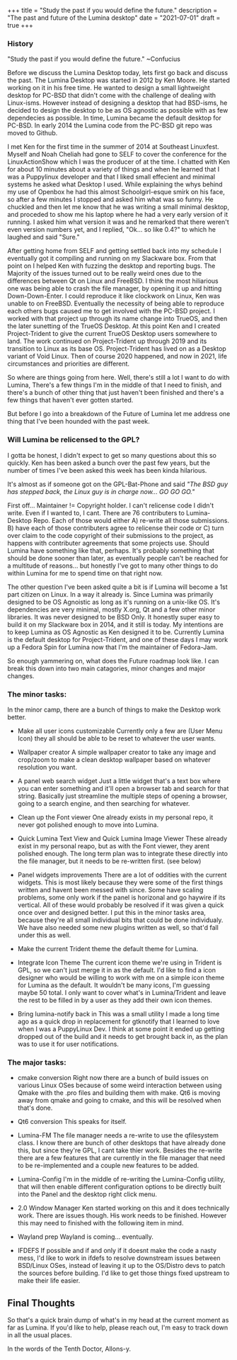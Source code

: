 +++
title = "Study the past if you would define the future."
description = "The past and future of the Lumina desktop"
date = "2021-07-01"
draft = true
+++



### History

"Study the past if you would define the future." ~Confucius

Before we discuss the Lumina Desktop today, lets first go back and discuss the past.  The Lumina Desktop was started in 2012 by Ken Moore.  He started working on it in his free time.  He wanted to design a small lightweight desktop for PC-BSD that didn't come with the challenge of dealing with Linux-isms.  However instead of designing a desktop that had BSD-isms, he decided to design the desktop to be as OS agnostic as possible with as few dependecies as possible. In time, Lumina became the default desktop for PC-BSD.  In early 2014 the Lumina code from the PC-BSD git repo was moved to Github.

I met Ken for the first time in the summer of 2014 at Southeast Linuxfest.  Myself and Noah Cheliah had gone to SELF to cover the conference for the LinuxActionShow which I was the producer of at the time. I chatted with Ken for about 10 minutes about a variety of things and when he learned that I was a Puppylinux developer and that I liked small effecient and minimal systems he asked what Desktop I used.  While explaining the whys behind my use of Openbox he had this almost Schoolgirl-esque smirk on his face, so after a few minutes I stopped and asked him what was so funny.  He chuckled and then let me know that he was writing a small minimal desktop, and proceded to show me his laptop where he had a very early version of it running.  I asked him what version it was and he remarked that there weren't even version numbers yet, and I replied, "Ok... so like 0.4?" to which he laughed and said "Sure."  

After getting home from SELF and getting settled back into my schedule I eventually got it compiling and running on my Slackware box.  From that point on I helped Ken with fuzzing the desktop and reporting bugs. The Majority of the issues turned out to be really weird ones due to the differences between Qt on Linux and FreeBSD.  I think the most hiliarious one was being able to crash the file manager, by opening it up and hitting Down-Down-Enter.  I could reproduce it like clockwork on Linux, Ken was unable to on FreeBSD.  Eventually the necessity of being able to reproduce each others bugs caused me to get involved with the PC-BSD project.  I worked with that project up through its name change into TrueOS, and then the later sunetting of the TrueOS Desktop.  At this point Ken and I created Project-Trident to give the current TrueOS Desktop users somewhere to land.  The work continued on Project-Trident up through 2019 and its transition to Linux as its base OS.  Project-Trident has lived on as a Desktop variant of Void Linux.  Then of course 2020 happened, and now in 2021, life circumstances and priorities are different.

So where are things going from here.  Well, there's still a lot I want to do with Lumina, There's a few things I'm in the middle of that I need to finish, and there's a bunch of other thing that just haven't been finished and there's a few things that haven't ever gotten started.

But before I go into a breakdown of the Future of Lumina let me address one thing that I've been hounded with the past week.

### Will Lumina be relicensed to the GPL?

I gotta be honest, I didn't expect to get so many questions about this so quickly.  Ken has been asked a bunch over the past few years, but the number of times I've been asked this week has been kinda hilarious.

It's almost as if someone got on the GPL-Bat-Phone and said *"The BSD guy has stepped back, the Linux guy is in charge now... GO GO GO."*

First off... Maintainer != Copyright holder.
I can't relicense code I didn't write.  Even if I wanted to, I cant.
There are 76 contributers to Lumina-Desktop Repo.  Each of those would either A) re-write all those submissions. B) have each of those contributers agree to relicense their code or C) turn over claim to the code copyright of their submissions to the project, as happens with contributer agreements that some projects use.  Should Lumina have something like that, perhaps.  It's probably something that should be done sooner than later, as eventually people can't be reached for a multitude of reasons... but honestly I've got to many other things to do within Lumina for me to spend time on that right now.

The other question I've been asked quite a bit is if Lumina will become a 1st part citizen on Linux.  In a way it already is.  Since Lumina was primarily designed to be OS Agnoistic as long as it's running on a unix-like OS.  It's dependencies are very minimal, mostly X.org, Qt and a few other minor libraries.  It was never designed to be BSD Only.  It honestly super easy to build it on my Slackware box in 2014, and it still is today.  My intentions are to keep Lumina as OS Agnostic as Ken designed it to be.  Currently Lumina is the default desktop for Project-Trident, and one of these days I may work up a Fedora Spin for Lumina now that I'm the maintainer of Fedora-Jam. 

So enough yammering on, what does the Future roadmap look like.  I can break this down into two main catagories, minor changes and major changes.  

### The minor tasks:

In the minor camp, there are a bunch of things to make the Desktop work better. 

+ Make all user icons customizable
Currently only a few are (User Menu Icon) they all should be able to be reset to whatever the user wants.

+ Wallpaper creator
A simple wallpaper creator to take any image and crop/zoom to make a clean desktop wallpaper based on whatever resolution you want.

+ A panel web search widget 
Just a little widget that's a text box where you can enter something and it'll open a browser tab and search for that string.  Basically just streamline the multiple steps of opening a browser, going to a search engine, and then searching for whatever.

+ Clean up the Font viewer
One already exists in my personal repo, it never got polished enough to move into Lumina.

+ Quick Lumina Text View and Quick Lumina Image Viewer
These already exist in my personal reapo, but as with the Font viewer, they arent polished enough. The long term plan was to integrate these directly into the file manager, but it needs to be re-written first. (see below)

+ Panel widgets improvements
There are a lot of oddities with the current widgets.  This is most likely because they were some of the first things written and havent been messed with since.  Some have scaling problems, some only work if the panel is horizonal and go haywire if its vertical.  All of these would probably be resolved if it was given a quick once over and designed better.  I put this in the minor tasks area, because they're all small individual bits that could be done individualy.  We have also needed some new plugins written as well, so that'd fall under this as well.

+ Make the current Trident theme the default theme for Lumina.

+ Integrate Icon Theme
The current icon theme we're using in Trident is GPL, so we can't just merge it in as the default.  I'd like to find a icon designer who would be willing to work with me on a simple icon theme for Lumina as the default. It wouldn't be many icons, I'm guessing maybe 50 total. I only want to cover what's in Lumina/Trident and leave the rest to be filled in by a user as they add their own icon themes.

+ Bring lumina-notify back in
This was a small utility I made a long time ago as a quick drop in replacement for gtknotify that I learned to love when I was a PuppyLinux Dev.  I think at some point it ended up getting dropped out of the build and it needs to get brought back in, as the plan was to use it for user notifications. 

### The major tasks:

+ cmake conversion
Right now there are a bunch of build issues on various Linux OSes because of some weird interaction between using Qmake with the .pro files and building them with make. Qt6 is moving away from qmake and going to cmake, and this will be resolved when that's done.

+ Qt6 conversion
This speaks for itself.

+ Lumina-FM
The file manager needs a re-write to use the qfilesystem class.  I know there are bunch of other desktops that have already done this, but since they're GPL, I cant take thier work.  Besides the re-write there are a few features that are currently in the file manager that need to be re-implemented and a couple new features to be added.

+ Lumina-Config
I'm in the middle of re-writing the Lumina-Config utility, that will then enable different configuration options to be directly built into the Panel and the desktop right click menu.  

+ 2.0 Window Manager
Ken started working on this and it does technically work.  There are issues though.  His work needs to be finished. However this may need to finished with the following item in mind.

+ Wayland prep
Wayland is coming... eventually. 

+ IFDEFS
If possible and if and only if it doesnt make the code a nasty mess, I'd like to work in ifdefs to resolve downstream issues between BSD/Linux OSes, instead of leaving it up to the OS/Distro devs to patch the sources before building.  I'd like to get those things fixed upstream to make their life easier.

## Final Thoughts

So that's a quick brain dump of what's in my head at the current moment as far as Lumina.  If you'd like to help, please reach out, I'm easy to track down in all the usual places.

In the words of the Tenth Doctor, Allons-y.

